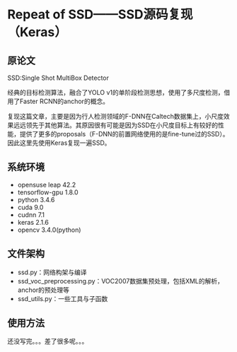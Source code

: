 # Repeat of SSD——SSD源码复现（Keras）
## 原论文
SSD:Single Shot MultiBox Detector

经典的目标检测算法，融合了YOLO v1的单阶段检测思想，使用了多尺度检测，借用了Faster RCNN的anchor的概念。

复现这篇文章，主要是因为行人检测领域的F-DNN在Caltech数据集上，小尺度效果远远领先于其他算法。其原因很有可能是因为SSD在小尺度目标上有较好的性能，提供了更多的proposals（F-DNN的前置网络使用的是fine-tune过的SSD）。因此这里先使用Keras复现一遍SSD。

## 系统环境
* opensuse leap 42.2
* tensorflow-gpu 1.8.0
* python 3.4.6
* cuda 9.0
* cudnn 7.1
* keras 2.1.6
* opencv 3.4.0(python)

## 文件架构
* ssd.py：网络构架与编译
* ssd_voc_preprocessing.py：VOC2007数据集预处理，包括XML的解析，anchor的预处理等
* ssd_utils.py：一些工具与子函数

## 使用方法
还没写完。。。差了很多呢。。。

